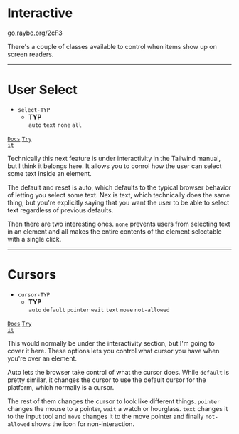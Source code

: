 <!-- .slide: data-state="layout-title" class="bg-dark"-->

# Interactive


<div class="slide-link"><a href="https://go.raybo.org/2cF3"><i class="fab fa-slideshare"></i> go.raybo.org/2cF3</a></div>

> >

There's a couple of classes available to control when items show up on screen readers.

---

# User Select

- `select-TYP`
  - **TYP**<br>
  `auto` `text` `none` `all`

<a href="https://tailwindcss.com/docs/user-select" target="_blank"><code class="code-exciting">Docs</code></a> <a href="https://codepen.io/planetoftheweb/pen/xxEVXrM?editors=1000" target="_blank"><code class="code-royal">Try it</code></a>

> >

Technically this next feature is under interactivity in the Tailwind manual, but I think it belongs here. It allows you to conrol how the user can select some text inside an element.

The default and reset is auto, which defaults to the typical browser behavior of letting you select some text. Nex is text, which technically does the same thing, but you're explicitly saying that you want the user to be able to select text regardless of previous defaults.

Then there are two interesting ones. `none` prevents users from selecting text in an element and all makes the entire contents of the element selectable with a single click.

---

# Cursors

- `cursor-TYP`
  - **TYP**<br>
  `auto` `default` `pointer` `wait` `text` `move` `not-allowed`

<a href="https://tailwindcss.com/docs/cursor" target="_blank"><code class="code-exciting">Docs</code></a> <a href="https://codepen.io/planetoftheweb/pen/oNzxGGK?editors=1000" target="_blank"><code class="code-royal">Try it</code></a>

> >

This would normally be under the interactivity section, but I'm going to cover it here. These options lets you control what cursor you have when you're over an element.

Auto lets the browser take control of what the cursor does. While `default` is pretty similar, it changes the cursor to use the default cursor for the platform, which normally is a cursor.

The rest of them changes the cursor to look like different things. `pointer` changes the mouse to a pointer, `wait` a watch or hourglass. `text` changes it to the input tool and `move` changes it to the move pointer and finally `not-allowed` shows the icon for non-interaction.